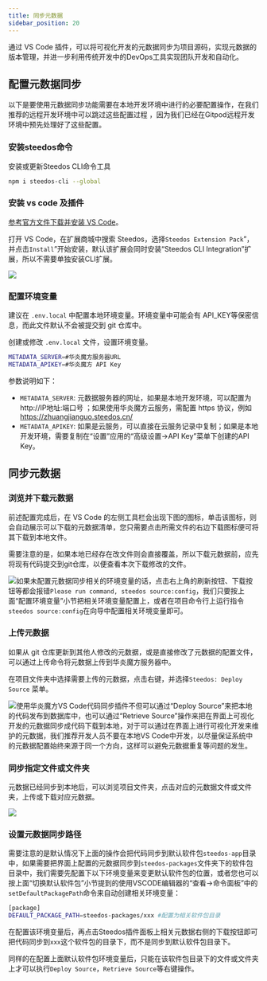 ```yaml
---
title: 同步元数据
sidebar_position: 20
---
```


通过 VS Code 插件，可以将可视化开发的元数据同步为项目源码，实现元数据的版本管理，并进一步利用传统开发中的DevOps工具实现团队开发和自动化。

## 配置元数据同步

以下是要使用元数据同步功能需要在本地开发环境中进行的必要配置操作，在我们推荐的远程开发环境中可以跳过这些配置过程 ，因为我们已经在Gitpod远程开发环境中预先处理好了这些配置。

### 安装steedos命令

安装或更新Steedos CLI命令工具

```bash
npm i steedos-cli --global
```

### 安装 vs code 及插件

[参考官方文件下载并安装 VS Code](https://code.visualstudio.com/)。

打开 VS Code，在扩展商城中搜索 Steedos，选择`Steedos Extension Pack`”，并点击`Install`”开始安装，默认该扩展会同时安装“Steedos CLI Integration”扩展，所以不需要单独安装CLI扩展。

 ![](https://console.steedos.cn/api/files/images/QEtoyPozXdRDbWocP)

### 配置环境变量

建议在 `.env.local` 中配置本地环境变量。环境变量中可能会有 API_KEY等保密信息，而此文件默认不会被提交到 git 仓库中。

创建或修改 `.env.local` 文件，设置环境变量。

```bash
METADATA_SERVER=#华炎魔方服务器URL
METADATA_APIKEY=#华炎魔方 API Key
```


参数说明如下：

* `METADATA_SERVER`: 元数据服务器的网址，如果是本地开发环境，可以配置为 http://IP地址:端口号 ；如果使用华炎魔方云服务，需配置 https 协议，例如 https://zhuangjianguo.steedos.cn/
* `METADATA_APIKEY`: 如果是云服务，可以直接在云服务记录中复制；如果是本地开发环境，需要复制在“设置”应用的“高级设置->API Key”菜单下创建的API Key。

## 同步元数据

### 浏览并下载元数据

前述配置完成后，在 VS Code 的左侧工具栏会出现下图的图标，单击该图标，则会自动展示可以下载的元数据清单，您只需要点击所需文件的右边下载图标便可将其下载到本地文件。

需要注意的是，如果本地已经存在改文件则会直接覆盖，所以下载元数据前，应先将现有代码提交到git仓库，以便查看本次下载修改的文件。

 ![](https://console.steedos.cn/api/files/images/8o3JqQDox4Gijxorn)如果未配置元数据同步相关的环境变量的话，点击右上角的刷新按钮、下载按钮等都会报错`Please run command, steedos source:config`，我们只要按上面“配置环境变量”小节把相关环境变量配置上，或者在项目命令行上运行指令`steedos source:config`在向导中配置相关环境变量即可。

### 上传元数据

如果从 git 仓库更新到其他人修改的元数据，或是直接修改了元数据的配置文件，可以通过上传命令将元数据上传到华炎魔方服务器中。

在项目文件夹中选择需要上传的元数据，点击右键，并选择`Steedos: Deploy Source` 菜单。

 ![](https://console.steedos.cn/api/files/images/ju5NqucSwB3H6EtKu)使用华炎魔方VS Code代码同步插件不但可以通过“Deploy Source”来把本地的代码发布到数据库中，也可以通过“Retrieve Source”操作来把在界面上可视化开发的元数据同步成代码下载到本地，对于可以通过在界面上进行可视化开发来维护的元数据，我们推荐开发人员不要在本地VS Code中开发，以尽量保证系统中的元数据配置始终来源于同一个方向，这样可以避免元数据重复等问题的发生。

### 同步指定文件或文件夹

元数据已经同步到本地后，可以浏览项目文件夹，点击对应的元数据文件或文件夹，上传或下载对应元数据。

 ![](https://console.steedos.cn/api/files/images/t8sHRTEsPFr2PL8JZ)

### 设置元数据同步路径

需要注意的是默认情况下上面的操作会把代码同步到默认软件包`steedos-app`目录中，如果需要把界面上配置的元数据同步到`steedos-packages`文件夹下的软件包目录中，我们需要先配置下以下环境变量来变更默认软件包的位置，或者您也可以按上面“切换默认软件包”小节提到的使用VSCODE编辑器的“查看→命令面板”中的`setDefaultPackagePath`命令来自动创建相关环境变量：

```bash
[package]
DEFAULT_PACKAGE_PATH=steedos-packages/xxx #配置为相关软件包目录
```

在配置该环境变量后，再点击Steedos插件面板上相关元数据右侧的下载按钮即可把代码同步到`xxx`这个软件包的目录下，而不是同步到默认软件包目录下。

同样的在配置上面默认软件包环境变量后，只能在该软件包目录下的文件或文件夹上才可以执行`Deploy Source`，`Retrieve Source`等右键操作。
